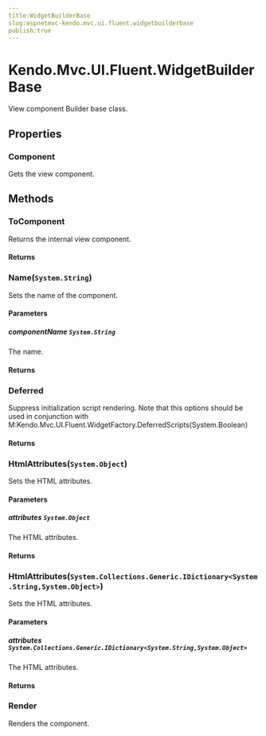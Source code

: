 ```yaml
---
title:WidgetBuilderBase
slug:aspnetmvc-kendo.mvc.ui.fluent.widgetbuilderbase
publish:true
---
```


# Kendo.Mvc.UI.Fluent.WidgetBuilderBase
View component Builder base class.


## Properties
### Component
Gets the view component.



## Methods

### ToComponent
Returns the internal view component.



#### Returns




### Name(`System.String`)
Sets the name of the component.


#### Parameters

##### componentName `System.String`
The name.



#### Returns




### Deferred
Suppress initialization script rendering. Note that this options should be used in conjunction with M:Kendo.Mvc.UI.Fluent.WidgetFactory.DeferredScripts(System.Boolean)



#### Returns




### HtmlAttributes(`System.Object`)
Sets the HTML attributes.


#### Parameters

##### attributes `System.Object`
The HTML attributes.



#### Returns




### HtmlAttributes(`System.Collections.Generic.IDictionary<System.String,System.Object>`)
Sets the HTML attributes.


#### Parameters

##### attributes `System.Collections.Generic.IDictionary<System.String,System.Object>`
The HTML attributes.



#### Returns




### Render
Renders the component.






